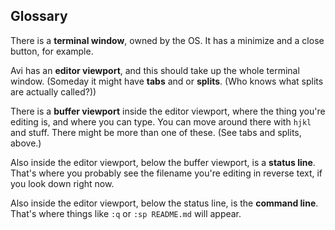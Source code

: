 ## Glossary

There is a **terminal window**, owned by the OS. It has a minimize and a close button, for example.

Avi has an **editor viewport**, and this should take up the whole terminal window. (Someday it might have **tabs** and or **splits**. (Who knows what splits are actually called?))

There is a **buffer viewport** inside the editor viewport, where the thing you're editing is, and where you can type. You can move around there with `hjkl` and stuff. There might be more than one of these. (See tabs and splits, above.)

Also inside the editor viewport, below the buffer viewport, is a **status line**. That's where you probably see the filename you're editing in reverse text, if you look down right now.

Also inside the editor viewport, below the status line, is the **command line**. That's where things like `:q` or `:sp README.md` will appear.

